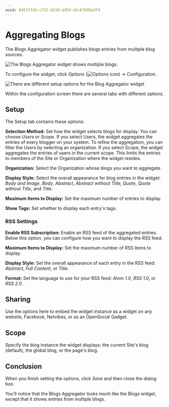 ```yaml
---
uuid: 64517334-c722-4110-ad54-a5c67b95a3f4
---
```

# Aggregating Blogs

The Blogs Aggregator widget publishes blogs entries from multiple blog sources. 

![The Blogs Aggregator widget shows multiple blogs.](aggregating-blogs/images/03.png)

To configure the widget, click _Options_ (![Options icon](../../images/icon-app-options.png)) &rarr; Configuration.

![There are different setup options for the Blog Aggregator widget](aggregating-blogs/images/02.png)

Within the configuration screen there are several tabs with different options.

## Setup

The Setup tab contains these options:

**Selection Method:** Set how the widget selects blogs for display. You can choose *Users* or *Scope*. If you select Users, the widget aggregates the entries of every blogger on your system. To refine the aggregation, you can filter the Users by selecting an organization. If you select Scope, the widget aggregates the entries of users in the current scope. This limits the entries to members of the Site or Organization where the widget resides.

**Organization:** Select the Organization whose blogs you want to aggregate.

**Display Style:** Select the overall appearance for blog entries in the widget: *Body and Image*, *Body*, *Abstract*, *Abstract without Title*, *Quote*, *Quote without Title*, and *Title*.

**Maximum Items to Display:** Set the maximum number of entries to display.

**Show Tags:** Set whether to display each entry's tags.

### RSS Settings

**Enable RSS Subscription:** Enable an RSS feed of the aggregated entries. Below this option, you can configure how you want to display the RSS feed:

**Maximum Items to Display:** Set the maximum number of RSS items to display.  

**Display Style:** Set the overall appearance of each entry in the RSS feed: *Abstract*, *Full Content*, or *Title*.  

**Format:** Set the language to use for your RSS feed: *Atom 1.0*, *RSS 1.0*, or *RSS 2.0*.  

## Sharing

Use the options here to embed the widget instance as a widget on any website, Facebook, Netvibes, or as an OpenSocial Gadget.

## Scope

Specify the blog instance the widget displays: the current Site's blog (default), the global blog, or the page's blog. 

## Conclusion

When you finish setting the options, click *Save* and then close the dialog box. 

You’ll notice that the Blogs Aggregator looks much like the Blogs widget, except that it shows entries from multiple blogs.
